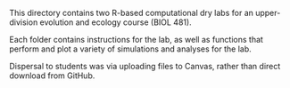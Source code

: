 This directory contains two R-based computational dry labs for an upper-division evolution and ecology course (BIOL 481).

Each folder contains instructions for the lab, as well as functions that perform and plot a variety of simulations and analyses for the lab.

Dispersal to students was via uploading files to Canvas, rather than direct download from GitHub.